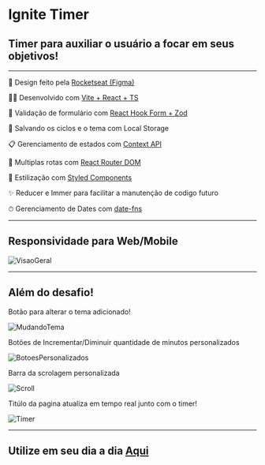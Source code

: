 <h1>Ignite Timer</h1>
<h2>Timer para auxiliar o usuário a focar em seus objetivos!</h2>
<hr>
<p>🎨 Design feito pela <a
    href="https://www.figma.com/file/0n0zDN7zbzhRbaEO74Xesx/ToDo-List/duplicate">Rocketseat
    (Figma)</a>
</p>
<p>👨‍💻 Desenvolvido com <a href="https://reactjs.org">Vite + React + TS</a></p>
<p>🚀 Validação de formulário com <a href="#">React Hook Form + Zod</a></p>
<p>🎒 Salvando os ciclos e o tema com Local Storage</p>
<p>📋 Gerenciamento de estados com <a href="#">Context API</a></p>
<p>🚀 Multiplas rotas com <a href="https://reactrouter.com/en/main">React Router DOM</a></p>
<p>🎨 Estilização com <a href="https://styled-components.com/docs/advanced">Styled Components</a></p>
<p>✨ Reducer e Immer para facilitar a manutenção de codigo futuro</p>
<p>⏱ Gerenciamento de Dates com <a href="https://date-fns.org/">date-fns</a></p>
<hr>
<h2>Responsividade para Web/Mobile</h2>

![VisaoGeral](https://user-images.githubusercontent.com/104699555/211175945-fd85f1c3-af47-42cc-8c90-ae943b7f8fb5.gif)

<hr>
<h2>Além do desafio!</h2>
<p>Botão para alterar o tema adicionado!</p>

![MudandoTema](https://user-images.githubusercontent.com/104699555/211175480-9ae0aad1-0775-41b0-a8aa-44c08bdb0077.gif)

<p>Botões de Incrementar/Diminuir quantidade de minutos personalizados</p>

![BotoesPersonalizados](https://user-images.githubusercontent.com/104699555/211175519-2198a552-4cfe-4d0f-8e1f-5124eecb3a15.gif)

<p>Barra da scrolagem personalizada</p>

![Scroll](https://user-images.githubusercontent.com/104699555/211175585-f0205b8c-4761-41f0-89e4-88aa4dd012a1.gif)

<p>Titúlo da pagina atualiza em tempo real junto com o timer!
</p>

![Timer](https://user-images.githubusercontent.com/104699555/211175603-d8dc8712-ab67-4218-9e15-f6260bd99b75.gif)

<hr>
<h2>Utilize em seu dia a dia <a href="https://davimarcilio.github.io/igniteTimer/">Aqui</a></h2>
